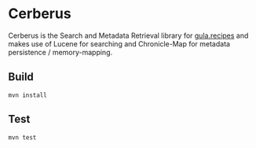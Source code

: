 # Cerberus

Cerberus is the Search and Metadata Retrieval library for [gula.recipes][gula]
and makes use of Lucene for searching and Chronicle-Map for metadata
persistence / memory-mapping.

[gula]: https://gula.recipes

## Build

    mvn install

## Test

    mvn test

